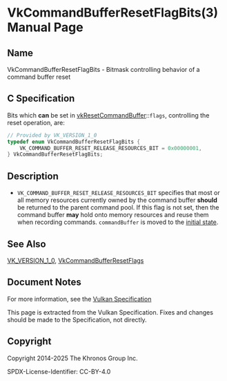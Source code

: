 # VkCommandBufferResetFlagBits(3) Manual Page

## Name

VkCommandBufferResetFlagBits - Bitmask controlling behavior of a command buffer reset



## [](#_c_specification)C Specification

Bits which **can** be set in [vkResetCommandBuffer](https://registry.khronos.org/vulkan/specs/latest/man/html/vkResetCommandBuffer.html)::`flags`, controlling the reset operation, are:

```c++
// Provided by VK_VERSION_1_0
typedef enum VkCommandBufferResetFlagBits {
    VK_COMMAND_BUFFER_RESET_RELEASE_RESOURCES_BIT = 0x00000001,
} VkCommandBufferResetFlagBits;
```

## [](#_description)Description

- `VK_COMMAND_BUFFER_RESET_RELEASE_RESOURCES_BIT` specifies that most or all memory resources currently owned by the command buffer **should** be returned to the parent command pool. If this flag is not set, then the command buffer **may** hold onto memory resources and reuse them when recording commands. `commandBuffer` is moved to the [initial state](https://registry.khronos.org/vulkan/specs/latest/html/vkspec.html#commandbuffers-lifecycle).

## [](#_see_also)See Also

[VK\_VERSION\_1\_0](https://registry.khronos.org/vulkan/specs/latest/man/html/VK_VERSION_1_0.html), [VkCommandBufferResetFlags](https://registry.khronos.org/vulkan/specs/latest/man/html/VkCommandBufferResetFlags.html)

## [](#_document_notes)Document Notes

For more information, see the [Vulkan Specification](https://registry.khronos.org/vulkan/specs/latest/html/vkspec.html#VkCommandBufferResetFlagBits)

This page is extracted from the Vulkan Specification. Fixes and changes should be made to the Specification, not directly.

## [](#_copyright)Copyright

Copyright 2014-2025 The Khronos Group Inc.

SPDX-License-Identifier: CC-BY-4.0